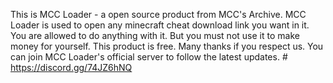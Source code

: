 This is MCC Loader - a open source product from MCC's Archive.
MCC Loader is used to open any minecraft cheat download link you want in it.
You are allowed to do anything with it. But you must not use it to make money for yourself. This product is free.
Many thanks if you respect us.
You can join MCC Loader's official server to follow the latest updates. # https://discord.gg/74JZ6hNQ
